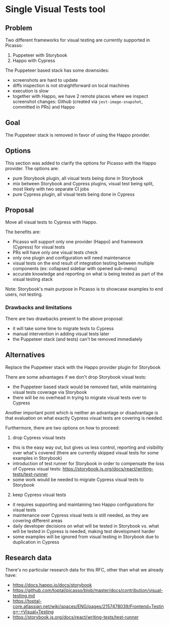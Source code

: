 # Single Visual Tests tool

## Problem

Two different frameworks for visual testing are currently supported in Picasso:
1. Puppeteer with Storybook
2. Happo with Cypress

The Puppeteer based stack has some downsides:
- screenshots are hard to update
- diffs inspection is not straightforward on local machines
- execution is slow
- together with Happo, we have 2 remote places where we inspect screenshot changes: Github (created via `jest-image-snapshot`, committed in PRs) and Happo

## Goal

The Puppeteer stack is removed in favor of using the Happo provider.

## Options

This section was added to clarify the options for Picasso with the Happo provider.
The options are:
- pure Storybook plugin, all visual tests being done in Storybook
- mix between Storybook and Cypress plugins, visual test being split, most likely with two separate CI jobs
- pure Cypress plugin, all visual tests being done in Cypress

## Proposal

Move all visual tests to Cypress with Happo.

The benefits are:
- Picasso will support only one provider (Happo) and framework (Cypress) for visual tests
- PRs will have only one visual tests check
- only one plugin and configuration will need maintenance
- visual tests on the end result of integration testing between multiple components (ex: collapsed sidebar with opened sub-menu)
- accurate knowledge and reporting on what is being tested as part of the visual testing stack

Note: Storybook's main purpose in Picasso is to showcase examples to end users, not testing.

### Drawbacks and limitations

There are two drawbacks present to the above proposal:
- it will take some time to migrate tests to Cypress
- manual intervention in adding visual tests later
- the Puppeteer stack (and tests) can't be removed immediately

## Alternatives

Replace the Puppeteer stack with the Happo provider plugin for Storybook

There are some advantages if we don't drop Storybook visual tests:
- the Puppeteer based stack would be removed fast, while maintaining visual tests coverage via Storybook
- there will be no overhead in trying to migrate visual tests over to Cypress

Another important point which is neither an advantage or disadvantage is that evaluation on what exactly Cypress visual tests are covering is needed.

Furthermore, there are two options on how to proceed:
1. drop Cypress visual tests
- this is the easy way out, but gives us less control, reporting and visibility over what's covered (there are currently skipped visual tests for some examples in Storybook)
- introduction of test runner for Storybook in order to compensate the loss of Cypress visual tests: https://storybook.js.org/docs/react/writing-tests/test-runner
- some work would be needed to migrate Cypress visual tests to Storybook
2. keep Cypress visual tests
- it requires supporting and maintaining two Happo configurations for visual tests
- maintenance over Cypress visual tests is still needed, as they are covering different areas
- daily developer decisions on what will be tested in Storybook vs. what will be tested in Cypress is needed, making test development harder
- some examples will be ignored from visual testing in Storybook due to duplication in Cypress

## Research data

There's no particular research data for this RFC, other than what we already have:
- https://docs.happo.io/docs/storybook
- https://github.com/toptal/picasso/blob/master/docs/contribution/visual-testing.md
- https://toptal-core.atlassian.net/wiki/spaces/ENG/pages/2157478039/Frontend+Testing+-+Visual+Testing
- https://storybook.js.org/docs/react/writing-tests/test-runner
